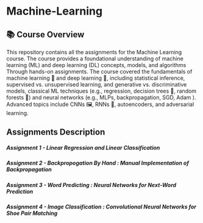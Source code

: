 # Machine-Learning
## 📚 Course Overview

This repository contains all the assignments for the Machine Learning course. The course provides a foundational understanding of machine learning (ML) and deep learning (DL) concepts, models, and algorithms Through hands-on assignments.
The course covered the fundamentals of machine learning 🤖 and deep learning 🧠, including statistical inference, supervised vs. unsupervised learning, and generative vs. discriminative models,  classical ML techniques (e.g., regression, decision trees 🌲, random forests 🌳) and neural networks (e.g., MLPs, backpropagation, SGD, Adam ). Advanced topics include CNNs 🖼️, RNNs 🔁, autoencoders, and adversarial learning. 
## Assignments Description
##### Assignment 1 - Linear Regression and Linear Classification
##### Assignment 2 - Backpropogation By Hand : Manual Implementation of Backpropagation
##### Assignment 3 - Word Predicting : Neural Networks for Next-Word Prediction
##### Assignment 4 - Image Classification : Convolutional Neural Networks for Shoe Pair Matching
